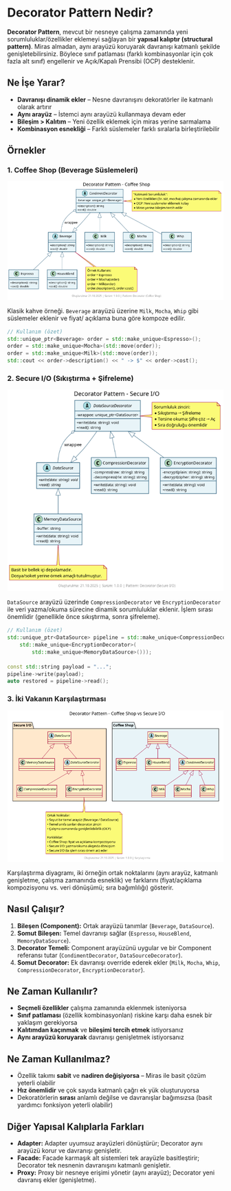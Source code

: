 # Decorator Pattern Nedir?

**Decorator Pattern**, mevcut bir nesneye çalışma zamanında yeni sorumluluklar/özellikler eklemeyi sağlayan bir **yapısal kalıptır (structural pattern)**. Miras almadan, aynı arayüzü koruyarak davranışı katmanlı şekilde genişletebilirsiniz. Böylece sınıf patlaması (farklı kombinasyonlar için çok fazla alt sınıf) engellenir ve Açık/Kapalı Prensibi (OCP) desteklenir.

## Ne İşe Yarar?

- **Davranışı dinamik ekler** – Nesne davranışını dekoratörler ile katmanlı olarak artırır
- **Aynı arayüz** – İstemci aynı arayüzü kullanmaya devam eder
- **Bileşim > Kalıtım** – Yeni özellik eklemek için miras yerine sarmalama
- **Kombinasyon esnekliği** – Farklı süslemeler farklı sıralarla birleştirilebilir

## Örnekler

### 1. Coffee Shop (Beverage Süslemeleri)

![Coffee Shop Decorator](./coffee_shop/diagram.png)

Klasik kahve örneği. `Beverage` arayüzü üzerine `Milk`, `Mocha`, `Whip` gibi süslemeler eklenir ve fiyat/ açıklama buna göre kompoze edilir.

```cpp
// Kullanım (özet)
std::unique_ptr<Beverage> order = std::make_unique<Espresso>();
order = std::make_unique<Mocha>(std::move(order));
order = std::make_unique<Milk>(std::move(order));
std::cout << order->description() << " -> $" << order->cost();
```

### 2. Secure I/O (Sıkıştırma + Şifreleme)

![Secure IO Decorator](./secure_io/diagram.png)

`DataSource` arayüzü üzerinde `CompressionDecorator` ve `EncryptionDecorator` ile veri yazma/okuma sürecine dinamik sorumluluklar eklenir. İşlem sırası önemlidir (genellikle önce sıkıştırma, sonra şifreleme). 

```cpp
// Kullanım (özet)
std::unique_ptr<DataSource> pipeline = std::make_unique<CompressionDecorator>(
    std::make_unique<EncryptionDecorator>(
        std::make_unique<MemoryDataSource>()));

const std::string payload = "...";
pipeline->write(payload);
auto restored = pipeline->read();
```

### 3. İki Vakanın Karşılaştırması

![Decorator Comparison](./coffee_secure_diff/diagram.png)

Karşılaştırma diyagramı, iki örneğin ortak noktalarını (aynı arayüz, katmanlı genişletme, çalışma zamanında esneklik) ve farklarını (fiyat/açıklama kompozisyonu vs. veri dönüşümü; sıra bağımlılığı) gösterir.

## Nasıl Çalışır?

1. **Bileşen (Component):** Ortak arayüzü tanımlar (`Beverage`, `DataSource`).
2. **Somut Bileşen:** Temel davranışı sağlar (`Espresso`, `HouseBlend`, `MemoryDataSource`).
3. **Decorator Temeli:** Component arayüzünü uygular ve bir Component referansı tutar (`CondimentDecorator`, `DataSourceDecorator`).
4. **Somut Decorator:** Ek davranışı override ederek ekler (`Milk`, `Mocha`, `Whip`, `CompressionDecorator`, `EncryptionDecorator`).

## Ne Zaman Kullanılır?

- **Seçmeli özellikler** çalışma zamanında eklenmek isteniyorsa
- **Sınıf patlaması** (özellik kombinasyonları) riskine karşı daha esnek bir yaklaşım gerekiyorsa
- **Kalıtımdan kaçınmak** ve **bileşimi tercih etmek** istiyorsanız
- **Aynı arayüzü koruyarak** davranışı genişletmek istiyorsanız

## Ne Zaman Kullanılmaz?

- Özellik takımı **sabit** ve **nadiren değişiyorsa** – Miras ile basit çözüm yeterli olabilir
- **Hız önemlidir** ve çok sayıda katmanlı çağrı ek yük oluşturuyorsa
- Dekoratörlerin **sırası** anlamlı değilse ve davranışlar bağımsızsa (basit yardımcı fonksiyon yeterli olabilir)

## Diğer Yapısal Kalıplarla Farkları

- **Adapter:** Adapter uyumsuz arayüzleri dönüştürür; Decorator aynı arayüzü korur ve davranışı genişletir.
- **Facade:** Facade karmaşık alt sistemleri tek arayüzle basitleştirir; Decorator tek nesnenin davranışını katmanlı genişletir.
- **Proxy:** Proxy bir nesneye erişimi yönetir (aynı arayüz); Decorator yeni davranış ekler (genişletme).